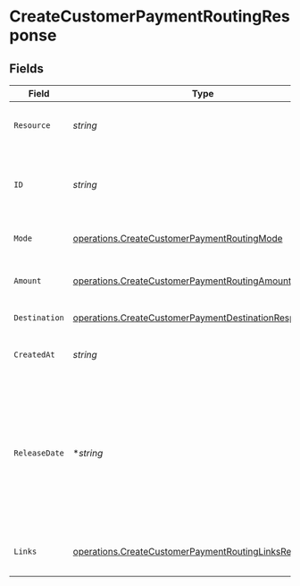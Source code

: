 # CreateCustomerPaymentRoutingResponse


## Fields

| Field                                                                                                                                                                                                                                                             | Type                                                                                                                                                                                                                                                              | Required                                                                                                                                                                                                                                                          | Description                                                                                                                                                                                                                                                       | Example                                                                                                                                                                                                                                                           |
| ----------------------------------------------------------------------------------------------------------------------------------------------------------------------------------------------------------------------------------------------------------------- | ----------------------------------------------------------------------------------------------------------------------------------------------------------------------------------------------------------------------------------------------------------------- | ----------------------------------------------------------------------------------------------------------------------------------------------------------------------------------------------------------------------------------------------------------------- | ----------------------------------------------------------------------------------------------------------------------------------------------------------------------------------------------------------------------------------------------------------------- | ----------------------------------------------------------------------------------------------------------------------------------------------------------------------------------------------------------------------------------------------------------------- |
| `Resource`                                                                                                                                                                                                                                                        | *string*                                                                                                                                                                                                                                                          | :heavy_check_mark:                                                                                                                                                                                                                                                | Indicates the response contains a route object. Will always contain the string `route` for this endpoint.                                                                                                                                                         | route                                                                                                                                                                                                                                                             |
| `ID`                                                                                                                                                                                                                                                              | *string*                                                                                                                                                                                                                                                          | :heavy_check_mark:                                                                                                                                                                                                                                                | The identifier uniquely referring to this route. Mollie will always refer to the route by this ID.<br/>Example: `rt_5B8cwPMGnU6qLbRvo7qEZo`.                                                                                                                      | rt_5B8cwPMGnU                                                                                                                                                                                                                                                     |
| `Mode`                                                                                                                                                                                                                                                            | [operations.CreateCustomerPaymentRoutingMode](../../models/operations/createcustomerpaymentroutingmode.md)                                                                                                                                                        | :heavy_check_mark:                                                                                                                                                                                                                                                | Whether this entity was created in live mode or in test mode.                                                                                                                                                                                                     | live                                                                                                                                                                                                                                                              |
| `Amount`                                                                                                                                                                                                                                                          | [operations.CreateCustomerPaymentRoutingAmountResponse](../../models/operations/createcustomerpaymentroutingamountresponse.md)                                                                                                                                    | :heavy_check_mark:                                                                                                                                                                                                                                                | The portion of the total payment amount being routed. Currently only `EUR` payments can be routed.                                                                                                                                                                |                                                                                                                                                                                                                                                                   |
| `Destination`                                                                                                                                                                                                                                                     | [operations.CreateCustomerPaymentDestinationResponse](../../models/operations/createcustomerpaymentdestinationresponse.md)                                                                                                                                        | :heavy_check_mark:                                                                                                                                                                                                                                                | The destination of this portion of the payment.                                                                                                                                                                                                                   |                                                                                                                                                                                                                                                                   |
| `CreatedAt`                                                                                                                                                                                                                                                       | *string*                                                                                                                                                                                                                                                          | :heavy_check_mark:                                                                                                                                                                                                                                                | The date and time when the route was created. The date is given in ISO 8601 format.                                                                                                                                                                               | 2024-12-12T10:00:00Z                                                                                                                                                                                                                                              |
| `ReleaseDate`                                                                                                                                                                                                                                                     | **string*                                                                                                                                                                                                                                                         | :heavy_minus_sign:                                                                                                                                                                                                                                                | Optionally, schedule this portion of the payment to be transferred to its destination on a later date. The<br/>date must be given in `YYYY-MM-DD` format.<br/><br/>If no date is given, the funds become available to the connected merchant as soon as the payment succeeds. | 2024-12-12                                                                                                                                                                                                                                                        |
| `Links`                                                                                                                                                                                                                                                           | [operations.CreateCustomerPaymentRoutingLinksResponse](../../models/operations/createcustomerpaymentroutinglinksresponse.md)                                                                                                                                      | :heavy_check_mark:                                                                                                                                                                                                                                                | An object with several relevant URLs. Every URL object will contain an `href` and a `type` field.                                                                                                                                                                 |                                                                                                                                                                                                                                                                   |